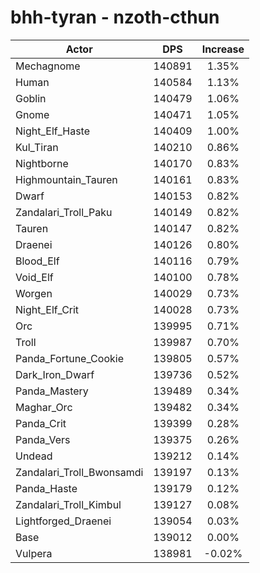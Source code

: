 # bhh-tyran - nzoth-cthun
| Actor | DPS | Increase |
|---|:---:|:---:|
|Mechagnome|140891|1.35%|
|Human|140584|1.13%|
|Goblin|140479|1.06%|
|Gnome|140471|1.05%|
|Night_Elf_Haste|140409|1.00%|
|Kul_Tiran|140210|0.86%|
|Nightborne|140170|0.83%|
|Highmountain_Tauren|140161|0.83%|
|Dwarf|140153|0.82%|
|Zandalari_Troll_Paku|140149|0.82%|
|Tauren|140147|0.82%|
|Draenei|140126|0.80%|
|Blood_Elf|140116|0.79%|
|Void_Elf|140100|0.78%|
|Worgen|140029|0.73%|
|Night_Elf_Crit|140028|0.73%|
|Orc|139995|0.71%|
|Troll|139987|0.70%|
|Panda_Fortune_Cookie|139805|0.57%|
|Dark_Iron_Dwarf|139736|0.52%|
|Panda_Mastery|139489|0.34%|
|Maghar_Orc|139482|0.34%|
|Panda_Crit|139399|0.28%|
|Panda_Vers|139375|0.26%|
|Undead|139212|0.14%|
|Zandalari_Troll_Bwonsamdi|139197|0.13%|
|Panda_Haste|139179|0.12%|
|Zandalari_Troll_Kimbul|139127|0.08%|
|Lightforged_Draenei|139054|0.03%|
|Base|139012|0.00%|
|Vulpera|138981|-0.02%|
